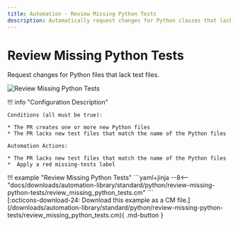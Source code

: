 ```yaml
---
title: Automation - Review Missing Python Tests
description: Automatically request changes for Python classes that lack test files in a PR.
---
```

# Review Missing Python Tests

<!-- --8<-- [start:example]-->

Request changes for Python files that lack test files.

![Review Missing Python Tests](/automations/standard/python/review-missing-python-tests/review-missing-python-tests.png)

!!! info "Configuration Description"

    Conditions (all must be true):
    
    * The PR creates one or more new Python files
    * The PR lacks new test files that match the name of the Python files
    
    Automation Actions:
    
    * The PR lacks new test files that match the name of the Python files
    *  Apply a red missing-tests label

<div class="automationExample" markdown="1">
!!! example "Review Missing Python Tests"
    ```yaml+jinja
    --8<-- "docs/downloads/automation-library/standard/python/review-missing-python-tests/review_missing_python_tests.cm"
    ```
    <div class="result" markdown>
      <span>
      [:octicons-download-24: Download this example as a CM file.](/downloads/automation-library/standard/python/review-missing-python-tests/review_missing_python_tests.cm){ .md-button }
      </span>
    </div>
<!-- --8<-- [end:example]-->